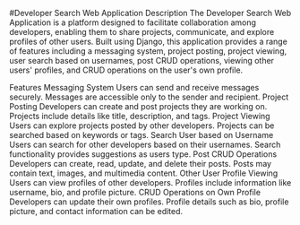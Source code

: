 #Developer Search Web Application
Description
The Developer Search Web Application is a platform designed to facilitate collaboration among developers, enabling them to share projects, communicate, and explore profiles of other users. Built using Django, this application provides a range of features including a messaging system, project posting, project viewing, user search based on usernames, post CRUD operations, viewing other users' profiles, and CRUD operations on the user's own profile.

Features
Messaging System
Users can send and receive messages securely.
Messages are accessible only to the sender and recipient.
Project Posting
Developers can create and post projects they are working on.
Projects include details like title, description, and tags.
Project Viewing
Users can explore projects posted by other developers.
Projects can be searched based on keywords or tags.
Search User based on Username
Users can search for other developers based on their usernames.
Search functionality provides suggestions as users type.
Post CRUD Operations
Developers can create, read, update, and delete their posts.
Posts may contain text, images, and multimedia content.
Other User Profile Viewing
Users can view profiles of other developers.
Profiles include information like username, bio, and profile picture.
CRUD Operations on Own Profile
Developers can update their own profiles.
Profile details such as bio, profile picture, and contact information can be edited.
